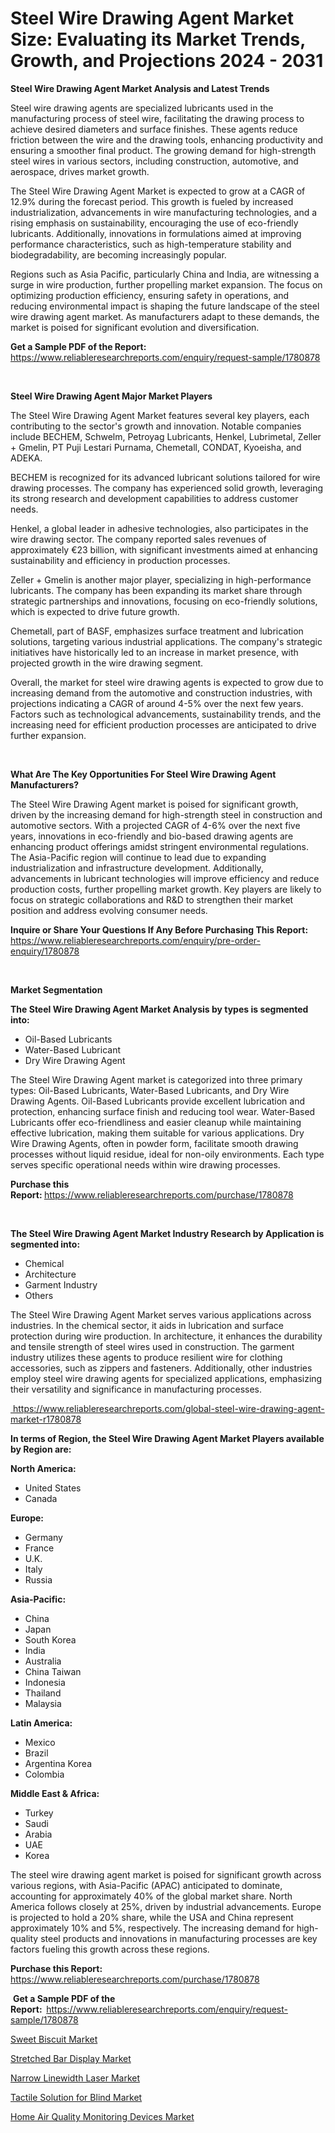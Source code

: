 <p><h1>Steel Wire Drawing Agent Market Size: Evaluating its Market Trends, Growth, and Projections 2024 - 2031</h1></p><p><strong>Steel Wire Drawing Agent Market Analysis and Latest Trends</strong></p>
<p><p>Steel wire drawing agents are specialized lubricants used in the manufacturing process of steel wire, facilitating the drawing process to achieve desired diameters and surface finishes. These agents reduce friction between the wire and the drawing tools, enhancing productivity and ensuring a smoother final product. The growing demand for high-strength steel wires in various sectors, including construction, automotive, and aerospace, drives market growth.</p><p>The Steel Wire Drawing Agent Market is expected to grow at a CAGR of 12.9% during the forecast period. This growth is fueled by increased industrialization, advancements in wire manufacturing technologies, and a rising emphasis on sustainability, encouraging the use of eco-friendly lubricants. Additionally, innovations in formulations aimed at improving performance characteristics, such as high-temperature stability and biodegradability, are becoming increasingly popular. </p><p>Regions such as Asia Pacific, particularly China and India, are witnessing a surge in wire production, further propelling market expansion. The focus on optimizing production efficiency, ensuring safety in operations, and reducing environmental impact is shaping the future landscape of the steel wire drawing agent market. As manufacturers adapt to these demands, the market is poised for significant evolution and diversification.</p></p>
<p><strong>Get a Sample PDF of the Report:&nbsp;</strong> <a href="https://www.reliableresearchreports.com/enquiry/request-sample/1780878?utm_campaign=11&utm_medium=2&utm_source=Github&utm_content=ia&utm_term=09102024&utm_id=steel-wire-drawing-agent">https://www.reliableresearchreports.com/enquiry/request-sample/1780878</a></p>
<p>&nbsp;</p>
<p><strong>Steel Wire Drawing Agent Major Market Players</strong></p>
<p><p>The Steel Wire Drawing Agent Market features several key players, each contributing to the sector's growth and innovation. Notable companies include BECHEM, Schwelm, Petroyag Lubricants, Henkel, Lubrimetal, Zeller + Gmelin, PT Puji Lestari Purnama, Chemetall, CONDAT, Kyoeisha, and ADEKA.</p><p>BECHEM is recognized for its advanced lubricant solutions tailored for wire drawing processes. The company has experienced solid growth, leveraging its strong research and development capabilities to address customer needs.</p><p>Henkel, a global leader in adhesive technologies, also participates in the wire drawing sector. The company reported sales revenues of approximately €23 billion, with significant investments aimed at enhancing sustainability and efficiency in production processes.</p><p>Zeller + Gmelin is another major player, specializing in high-performance lubricants. The company has been expanding its market share through strategic partnerships and innovations, focusing on eco-friendly solutions, which is expected to drive future growth.</p><p>Chemetall, part of BASF, emphasizes surface treatment and lubrication solutions, targeting various industrial applications. The company's strategic initiatives have historically led to an increase in market presence, with projected growth in the wire drawing segment.</p><p>Overall, the market for steel wire drawing agents is expected to grow due to increasing demand from the automotive and construction industries, with projections indicating a CAGR of around 4-5% over the next few years. Factors such as technological advancements, sustainability trends, and the increasing need for efficient production processes are anticipated to drive further expansion.</p></p>
<p>&nbsp;</p>
<p><strong>What Are The Key Opportunities For Steel Wire Drawing Agent Manufacturers?</strong></p>
<p><p>The Steel Wire Drawing Agent market is poised for significant growth, driven by the increasing demand for high-strength steel in construction and automotive sectors. With a projected CAGR of 4-6% over the next five years, innovations in eco-friendly and bio-based drawing agents are enhancing product offerings amidst stringent environmental regulations. The Asia-Pacific region will continue to lead due to expanding industrialization and infrastructure development. Additionally, advancements in lubricant technologies will improve efficiency and reduce production costs, further propelling market growth. Key players are likely to focus on strategic collaborations and R&D to strengthen their market position and address evolving consumer needs.</p></p>
<p><strong>Inquire or Share Your Questions If Any Before Purchasing This Report:</strong> <a href="https://www.reliableresearchreports.com/enquiry/pre-order-enquiry/1780878?utm_campaign=11&utm_medium=2&utm_source=Github&utm_content=ia&utm_term=09102024&utm_id=steel-wire-drawing-agent">https://www.reliableresearchreports.com/enquiry/pre-order-enquiry/1780878</a></p>
<p>&nbsp;</p>
<p><strong>Market Segmentation</strong></p>
<p><strong>The Steel Wire Drawing Agent Market Analysis by types is segmented into:</strong></p>
<p><ul><li>Oil-Based Lubricants</li><li>Water-Based Lubricant</li><li>Dry Wire Drawing Agent</li></ul></p>
<p><p>The Steel Wire Drawing Agent market is categorized into three primary types: Oil-Based Lubricants, Water-Based Lubricants, and Dry Wire Drawing Agents. Oil-Based Lubricants provide excellent lubrication and protection, enhancing surface finish and reducing tool wear. Water-Based Lubricants offer eco-friendliness and easier cleanup while maintaining effective lubrication, making them suitable for various applications. Dry Wire Drawing Agents, often in powder form, facilitate smooth drawing processes without liquid residue, ideal for non-oily environments. Each type serves specific operational needs within wire drawing processes.</p></p>
<p><strong>Purchase this Report:&nbsp;</strong><a href="https://www.reliableresearchreports.com/purchase/1780878?utm_campaign=11&utm_medium=2&utm_source=Github&utm_content=ia&utm_term=09102024&utm_id=steel-wire-drawing-agent">https://www.reliableresearchreports.com/purchase/1780878</a></p>
<p>&nbsp;</p>
<p><strong>The Steel Wire Drawing Agent Market Industry Research by Application is segmented into:</strong></p>
<p><ul><li>Chemical</li><li>Architecture</li><li>Garment Industry</li><li>Others</li></ul></p>
<p><p>The Steel Wire Drawing Agent Market serves various applications across industries. In the chemical sector, it aids in lubrication and surface protection during wire production. In architecture, it enhances the durability and tensile strength of steel wires used in construction. The garment industry utilizes these agents to produce resilient wire for clothing accessories, such as zippers and fasteners. Additionally, other industries employ steel wire drawing agents for specialized applications, emphasizing their versatility and significance in manufacturing processes.</p></p>
<p><a href="https://www.reliableresearchreports.com/global-steel-wire-drawing-agent-market-r1780878?utm_campaign=11&utm_medium=2&utm_source=Github&utm_content=ia&utm_term=09102024&utm_id=steel-wire-drawing-agent">&nbsp;https://www.reliableresearchreports.com/global-steel-wire-drawing-agent-market-r1780878</a></p>
<p><strong>In terms of Region, the Steel Wire Drawing Agent Market Players available by Region are:</strong></p>
<p>
    <p> <strong> North America: </strong>
        <ul>
            <li>United States</li>
            <li>Canada</li>
        </ul>
        </p> 
    <p> <strong> Europe: </strong>
        <ul>
            <li>Germany</li>
            <li>France</li>
            <li>U.K.</li>
            <li>Italy</li>
            <li>Russia</li>
        </ul>
        </p> 
    <p> <strong> Asia-Pacific: </strong>
        <ul>
            <li>China</li>
            <li>Japan</li>
            <li>South Korea</li>
            <li>India</li>
            <li>Australia</li>
            <li>China Taiwan</li>
            <li>Indonesia</li>
            <li>Thailand</li>
            <li>Malaysia</li>
        </ul>
        </p> 
    <p> <strong> Latin America: </strong>
        <ul>
            <li>Mexico</li>
            <li>Brazil</li>
            <li>Argentina Korea</li>
            <li>Colombia</li>
        </ul>
        </p> 
    <p> <strong> Middle East & Africa: </strong>
        <ul>
            <li>Turkey</li>
            <li>Saudi</li>
            <li>Arabia</li>
            <li>UAE</li>
            <li>Korea</li>
        </ul>
    </p>
    </p>
<p><p>The steel wire drawing agent market is poised for significant growth across various regions, with Asia-Pacific (APAC) anticipated to dominate, accounting for approximately 40% of the global market share. North America follows closely at 25%, driven by industrial advancements. Europe is projected to hold a 20% share, while the USA and China represent approximately 10% and 5%, respectively. The increasing demand for high-quality steel products and innovations in manufacturing processes are key factors fueling this growth across these regions.</p></p>
<p><strong>Purchase this Report: </strong><a href="https://www.reliableresearchreports.com/purchase/1780878?utm_campaign=11&utm_medium=2&utm_source=Github&utm_content=ia&utm_term=09102024&utm_id=steel-wire-drawing-agent">https://www.reliableresearchreports.com/purchase/1780878</a></p>
<p>&nbsp;<strong>Get a Sample PDF of the Report:&nbsp;&nbsp;</strong><a href="https://www.reliableresearchreports.com/enquiry/request-sample/1780878?utm_campaign=11&utm_medium=2&utm_source=Github&utm_content=ia&utm_term=09102024&utm_id=steel-wire-drawing-agent">https://www.reliableresearchreports.com/enquiry/request-sample/1780878</a></p>
<p><strong></strong></p>
<p><p><a href="https://issuu.com/reportprime-2/docs/sweet-biscuit-market-size-2030.pptx_17787ebfd6668d?utm_campaign=11&utm_medium=2&utm_source=Github&utm_content=ia&utm_term=09102024&utm_id=steel-wire-drawing-agent">Sweet Biscuit Market</a></p><p><a href="https://www.linkedin.com/pulse/stretched-bar-display-spectrum-usage-patterns-sector-evolution-4rvne?utm_campaign=11&utm_medium=2&utm_source=Github&utm_content=ia&utm_term=09102024&utm_id=steel-wire-drawing-agent">Stretched Bar Display Market</a></p><p><a href="https://www.linkedin.com/pulse/narrow-linewidth-laser-mosaic-piecing-together-global-market-8o6fe?utm_campaign=11&utm_medium=2&utm_source=Github&utm_content=ia&utm_term=09102024&utm_id=steel-wire-drawing-agent">Narrow Linewidth Laser Market</a></p><p><a href="https://github.com/mozsorpen/Market-Research-Report-List-1/blob/main/tactile-solution-for-blind-market.md?utm_campaign=11&utm_medium=2&utm_source=Github&utm_content=ia&utm_term=09102024&utm_id=steel-wire-drawing-agent">Tactile Solution for Blind Market</a></p><p><a href="https://github.com/ChristyMAguilar/Market-Research-Report-List-1/blob/main/home-air-quality-monitoring-devices-market.md?utm_campaign=11&utm_medium=2&utm_source=Github&utm_content=ia&utm_term=09102024&utm_id=steel-wire-drawing-agent">Home Air Quality Monitoring Devices Market</a></p></p>